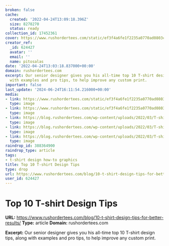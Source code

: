 ```yaml
---
broken: false
cache:
  created: '2022-04-24T13:09:18.396Z'
  size: 8278270
  status: ready
collection_id: 17452361
cover: https://www.rushordertees.com/static/ef3f4a6fe1f2235a0770ad0803c3c0ac/T-shirt-Design-Tips-cover-image.jpg
creator_ref:
  _id: 624427
  avatar: ''
  email: ''
  name: pitosalas
date: '2022-04-24T13:03:18.837000+00:00'
domain: rushordertees.com
excerpt: Our senior designer gives you his all-time top 10 T-shirt design tips, along
  with examples and pro tips, to help improve any custom print.
important: false
last_update: '2024-06-24T16:11:54.216000+00:00'
media:
- link: https://www.rushordertees.com/static/ef3f4a6fe1f2235a0770ad0803c3c0ac/T-shirt-Design-Tips-cover-image.jpg
  type: image
- link: https://www.rushordertees.com/static/ef3f4a6fe1f2235a0770ad0803c3c0ac/69ca0/T-shirt-Design-Tips-cover-image.jpg
  type: image
- link: https://blog.rushordertees.com/wp-content/uploads/2022/03/T-shirt-Design-Tip-1-sizing.jpg
  type: image
- link: https://blog.rushordertees.com/wp-content/uploads/2022/03/T-shirt-Design-Tip-2-placement.jpg
  type: image
- link: https://blog.rushordertees.com/wp-content/uploads/2022/03/T-shirt-Design-Tip-3-fonts-typesetting.jpg
  type: image
raindrop_id: 388364900
raindrop_type: article
tags:
- t-shirt design how-to graphics
title: Top 10 T-shirt Design Tips
type: drop
url: https://www.rushordertees.com/blog/10-t-shirt-design-tips-for-better-results/
user_id: 624427
---
```


# Top 10 T-shirt Design Tips

**URL:** https://www.rushordertees.com/blog/10-t-shirt-design-tips-for-better-results/
**Type:** article
**Domain:** rushordertees.com

**Excerpt:** Our senior designer gives you his all-time top 10 T-shirt design tips, along with examples and pro tips, to help improve any custom print.
